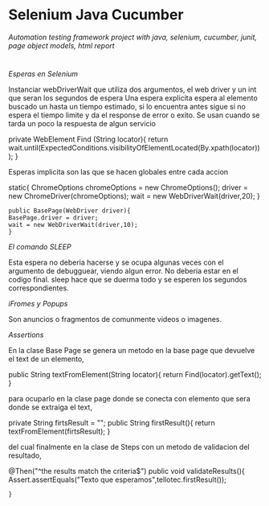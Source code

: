 # Selenium Java Cucumber

_Automation testing framework project with java, selenium, cucumber, junit, page object models, html report_


# 

_Esperas en Selenium_

Instanciar webDriverWait que utiliza dos argumentos, el web driver y un int que seran los segundos de espera
Una espera explicita espera al elemento buscado un hasta un tiempo estimado, si lo encuentra antes sigue si no espera el tiempo limite y da el response de error o exito.
Se usan cuando se tarda un poco la respuesta de algun servicio

private WebElement Find (String locator){
        return wait.until(ExpectedConditions.visibilityOfElementLocated(By.xpath(locator)));
    }



Esperas implicita son las que se hacen globales entre cada accion 

 static{
        ChromeOptions chromeOptions = new ChromeOptions();
        driver =  new ChromeDriver(chromeOptions); 
        wait = new WebDriverWait(driver,20);
    }

    public BasePage(WebDriver driver){  
    BasePage.driver = driver;
    wait = new WebDriverWait(driver,10);
    }

_El comando SLEEP_

Esta espera no deberia hacerse y se ocupa algunas veces con el argumento de debugguear, viendo algun error. No deberia estar en el codigo final. sleep hace que se duerma todo y se esperen los segundos correspondientes.

_iFromes y Popups_

Son anuncios o fragmentos de comunmente videos o imagenes.


_Assertions_


En la clase Base Page se genera un metodo en la base page que devuelve el text de un elemento, 

public String textFromElement(String locator){
        return Find(locator).getText();
    }

para ocuparlo en la clase page donde se conecta con elemento que sera donde se extraiga el text,

 private String firtsResult = "";
 public String firstResult(){
        return textFromElement(firtsResult);
    }


 del cual finalmente en la clase de Steps con un metodo de validacion del resultado,  

 @Then("^the results match the criteria$")
        public void validateResults(){
            Assert.assertEquals("Texto que esperamos",tellotec.firstResult());

    }